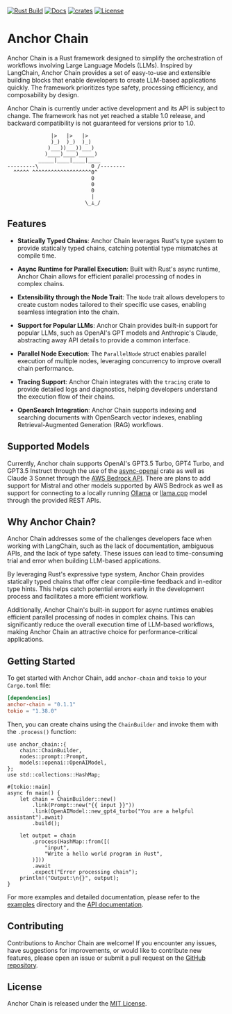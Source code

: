[![Rust Build](https://github.com/emersonmde/anchor-chain/actions/workflows/rust.yml/badge.svg)](https://github.com/emersonmde/anchor-chain/actions/workflows/rust.yml)
[![Docs](https://img.shields.io/docsrs/anchor-chain/latest)](https://docs.rs/anchor-chain)
[![crates](https://img.shields.io/crates/v/anchor-chain.svg)](https://crates.io/crates/anchor-chain)
[![License](https://img.shields.io/crates/l/anchor-chain.svg)](LICENSE)

# Anchor Chain

Anchor Chain is a Rust framework designed to simplify the orchestration of
workflows involving Large Language Models (LLMs). Inspired by LangChain,
Anchor Chain provides a set of easy-to-use and extensible building blocks that
enable developers to create LLM-based applications quickly.
The framework prioritizes type safety, processing efficiency, and composability
by design.

Anchor Chain is currently under active development and its API is
subject to change. The framework has not yet reached a stable 1.0 release, and
backward compatibility is not guaranteed for versions prior to 1.0.

```text
              |>   |>   |>
              )_)  )_)  )_)
             )___))___))___)
            )____)____)_____)
          _____|____|____|____
---------\                 0 /--------
  ^^^^^ ^^^^^^^^^^^^^^^^^^^0^
                           0
                           0
                           0
                           |
                         \_⟂_/
```

## Features

- **Statically Typed Chains**: Anchor Chain leverages Rust's type system to
  provide statically typed chains, catching potential type mismatches at compile
  time.

- **Async Runtime for Parallel Execution**: Built with Rust's async runtime,
  Anchor Chain allows for efficient parallel processing of nodes in complex
  chains.

- **Extensibility through the Node Trait**: The `Node` trait allows developers
  to create custom nodes tailored to their specific use cases, enabling seamless
  integration into the chain.

- **Support for Popular LLMs**: Anchor Chain provides built-in support for
  popular LLMs, such as OpenAI's GPT models and Anthropic's Claude, abstracting
  away API details to provide a common interface.

- **Parallel Node Execution**: The `ParallelNode` struct enables parallel
  execution of multiple nodes, leveraging concurrency to improve overall chain
  performance.

- **Tracing Support**: Anchor Chain integrates with the `tracing` crate to
  provide detailed logs and diagnostics, helping developers understand the
  execution flow of their chains.

- **OpenSearch Integration**: Anchor Chain supports indexing and searching
  documents with OpenSearch vector indexes, enabling Retrieval-Augmented 
  Generation (RAG) workflows.

## Supported Models

Currently, Anchor chain supports OpenAI's GPT3.5 Turbo, GPT4 Turbo, and GPT3.5
Instruct through the use of the
[async-openai](https://crates.io/crates/async-openai) crate as well as
Claude 3 Sonnet through the [AWS Bedrock API](https://aws.amazon.com/bedrock/).
There are plans to add support for Mistral and other models supported by AWS
Bedrock as well as support for connecting to a locally running
[Ollama](https://ollama.com/) or [llama.cpp](https://github.com/ggerganov/llama.cpp)
model through the provided REST APIs.

## Why Anchor Chain?

Anchor Chain addresses some of the challenges developers face when working with
LangChain, such as the lack of documentation, ambiguous APIs, and the lack of
type safety. These issues can lead to time-consuming trial and error when
building LLM-based applications.

By leveraging Rust's expressive type system, Anchor Chain provides statically
typed chains that offer clear compile-time feedback and in-editor type hints.
This helps catch potential errors early in the development process and
facilitates a more efficient workflow.

Additionally, Anchor Chain's built-in support for async runtimes enables
efficient parallel processing of nodes in complex chains. This can significantly
reduce the overall execution time of LLM-based workflows, making Anchor Chain an
attractive choice for performance-critical applications.

## Getting Started

To get started with Anchor Chain, add `anchor-chain` and `tokio` to your
`Cargo.toml` file:

```toml
[dependencies]
anchor-chain = "0.1.1"
tokio = "1.38.0"
```

Then, you can create chains using the `ChainBuilder` and invoke them with the
`.process()` function:

```rust,no_run
use anchor_chain::{
    chain::ChainBuilder,
    nodes::prompt::Prompt,
    models::openai::OpenAIModel,
};
use std::collections::HashMap;

#[tokio::main]
async fn main() {
    let chain = ChainBuilder::new()
        .link(Prompt::new("{{ input }}"))
        .link(OpenAIModel::new_gpt4_turbo("You are a helpful assistant").await)
        .build();

    let output = chain
        .process(HashMap::from([(
            "input",
            "Write a hello world program in Rust",
        )]))
        .await
        .expect("Error processing chain");
    println!("Output:\n{}", output);
}
```

For more examples and detailed documentation, please refer to the
[examples](examples) directory and the [API documentation](https://docs.rs/anchor-chain).

## Contributing

Contributions to Anchor Chain are welcome! If you encounter any issues, have
suggestions for improvements, or would like to contribute new features, please
open an issue or submit a pull request on the
[GitHub repository](https://github.com/emersonmde/anchor-chain).

## License

Anchor Chain is released under the [MIT License](LICENSE).
